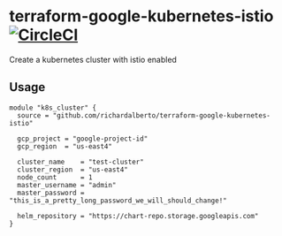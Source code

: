 # terraform-google-kubernetes-istio [![CircleCI](https://circleci.com/gh/richardalberto/terraform-google-kubernetes-istio/tree/master.svg?style=svg)](https://circleci.com/gh/richardalberto/terraform-google-kubernetes-istio/tree/master)
Create a kubernetes cluster with istio enabled

## Usage
```
module "k8s_cluster" {
  source = "github.com/richardalberto/terraform-google-kubernetes-istio"

  gcp_project = "google-project-id"
  gcp_region  = "us-east4"
  
  cluster_name    = "test-cluster"
  cluster_region  = "us-east4"
  node_count      = 1
  master_username = "admin"
  master_password = "this_is_a_pretty_long_password_we_will_should_change!"

  helm_repository = "https://chart-repo.storage.googleapis.com"
}
```
